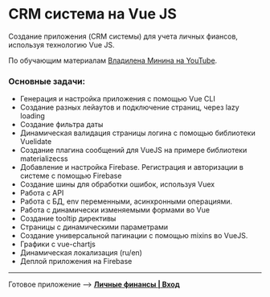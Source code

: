 # CRM система на Vue JS
Создание приложения (CRM системы) для учета личных фиансов, используя технологию Vue JS.

По обучающим материалам [Владилена Минина на YouTube](https://www.youtube.com/playlist?list=PLqKQF2ojwm3njNpksFCi8o-_c-9Vva_W0).

### Основные задачи:

- Генерация и настройка приложения с помощью Vue CLI 
- Создание разных лейаутов и подключение страниц, через lazy loading
- Создание фильтра даты
- Динамическая валидация страницы логина с помощью библиотеки Vuelidate
- Создание плагина сообщений для VueJS на примере библиотеки materializecss
- Добавление и настройка Firebase. Регистрация и авторизации в системе с помощью Firebase
- Создание шины для обработки ошибок, используя Vuex
- Работа с API
- Работа с БД, env переменными, асинхронными операциями.
- Работа с динамически изменяемыми формами во Vue
- Создание tooltip директивы
- Страницы с динамическими параметрами
- Создание универсальной пагинации с помощью mixins во VueJS.
- Графики с vue-chartjs
- Динамическая локализация (ru/en)
- Деплой приложения на Firebase
---
Готовое приложение --> **[Личные финансы | Вход](https://vue-crm-mg.web.app/)**
